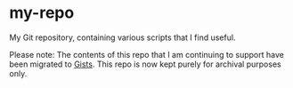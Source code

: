 my-repo
======

My Git repository, containing various scripts that I find useful.

Please note: The contents of this repo that I am continuing to support have been migrated to [Gists](https://gist.github.com/MasterRoot24). This repo is now kept purely for archival purposes only.
